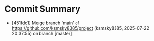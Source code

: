 # Commit Summary
- [451fdc1] Merge branch 'main' of https://github.com/ksmsky8385/project (ksmsky8385, 2025-07-22 20:37:55) on branch [master]
